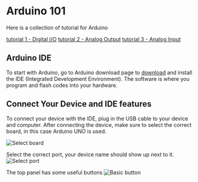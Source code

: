 # Arduino 101
Here is a collection of tutorial for Arduino

[tutorial 1 - Digital I/O](https://github.com/unl-robotic/arduino101/blob/master/tutorial1-digital.md)
[tutorial 2 - Analog Output](https://github.com/unl-robotic/arduino101/blob/master/tutorial2-analog.md)
[tutorial 3 - Analog Input](https://github.com/unl-robotic/arduino101/blob/master/tutorial3-analog2.md)

## Arduino IDE

To start with Arduino, go to Arduino download page to [download](https://www.arduino.cc/en/main/software) and install the IDE (Integrated Development Environment). The software is where you program and flash codes into your hardware.

## Connect Your Device and IDE features

To connect your device with the IDE, plug in the USB cable to your device and computer. After connecting the device, make sure to select the correct board, in this case Arduino UNO is used.

![Select board](https://github.com/unl-robotic/arduino101/blob/master/images/arduino001.PNG "figure1")

Select the correct port, your device name should show up next to it.
![Select port](https://github.com/unl-robotic/arduino101/blob/master/images/arduino002.PNG "figure2")

The top panel has some useful buttons
![Basic button](https://github.com/unl-robotic/arduino101/blob/master/images/arduino004.PNG "figure3")


